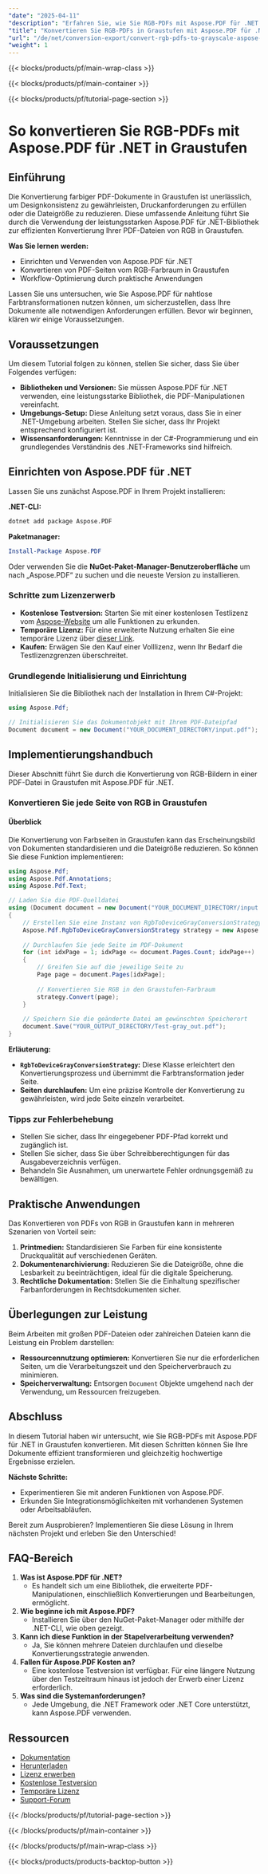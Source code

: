 ```yaml
---
"date": "2025-04-11"
"description": "Erfahren Sie, wie Sie RGB-PDFs mit Aspose.PDF für .NET effizient in Graustufen konvertieren. Diese Schritt-für-Schritt-Anleitung sorgt für Designkonsistenz und reduziert die Dateigröße."
"title": "Konvertieren Sie RGB-PDFs in Graustufen mit Aspose.PDF für .NET | Umfassender Leitfaden"
"url": "/de/net/conversion-export/convert-rgb-pdfs-to-grayscale-aspose-pdf-net/"
"weight": 1
---
```


{{< blocks/products/pf/main-wrap-class >}}

{{< blocks/products/pf/main-container >}}

{{< blocks/products/pf/tutorial-page-section >}}


# So konvertieren Sie RGB-PDFs mit Aspose.PDF für .NET in Graustufen

## Einführung

Die Konvertierung farbiger PDF-Dokumente in Graustufen ist unerlässlich, um Designkonsistenz zu gewährleisten, Druckanforderungen zu erfüllen oder die Dateigröße zu reduzieren. Diese umfassende Anleitung führt Sie durch die Verwendung der leistungsstarken Aspose.PDF für .NET-Bibliothek zur effizienten Konvertierung Ihrer PDF-Dateien von RGB in Graustufen.

**Was Sie lernen werden:**
- Einrichten und Verwenden von Aspose.PDF für .NET
- Konvertieren von PDF-Seiten vom RGB-Farbraum in Graustufen
- Workflow-Optimierung durch praktische Anwendungen

Lassen Sie uns untersuchen, wie Sie Aspose.PDF für nahtlose Farbtransformationen nutzen können, um sicherzustellen, dass Ihre Dokumente alle notwendigen Anforderungen erfüllen. Bevor wir beginnen, klären wir einige Voraussetzungen.

## Voraussetzungen

Um diesem Tutorial folgen zu können, stellen Sie sicher, dass Sie über Folgendes verfügen:
- **Bibliotheken und Versionen:** Sie müssen Aspose.PDF für .NET verwenden, eine leistungsstarke Bibliothek, die PDF-Manipulationen vereinfacht.
- **Umgebungs-Setup:** Diese Anleitung setzt voraus, dass Sie in einer .NET-Umgebung arbeiten. Stellen Sie sicher, dass Ihr Projekt entsprechend konfiguriert ist.
- **Wissensanforderungen:** Kenntnisse in der C#-Programmierung und ein grundlegendes Verständnis des .NET-Frameworks sind hilfreich.

## Einrichten von Aspose.PDF für .NET

Lassen Sie uns zunächst Aspose.PDF in Ihrem Projekt installieren:

**.NET-CLI:**
```bash
dotnet add package Aspose.PDF
```

**Paketmanager:**
```powershell
Install-Package Aspose.PDF
```

Oder verwenden Sie die **NuGet-Paket-Manager-Benutzeroberfläche** um nach „Aspose.PDF“ zu suchen und die neueste Version zu installieren.

### Schritte zum Lizenzerwerb
- **Kostenlose Testversion:** Starten Sie mit einer kostenlosen Testlizenz vom [Aspose-Website](https://purchase.aspose.com/buy) um alle Funktionen zu erkunden.
- **Temporäre Lizenz:** Für eine erweiterte Nutzung erhalten Sie eine temporäre Lizenz über [dieser Link](https://purchase.aspose.com/temporary-license/).
- **Kaufen:** Erwägen Sie den Kauf einer Volllizenz, wenn Ihr Bedarf die Testlizenzgrenzen überschreitet.

### Grundlegende Initialisierung und Einrichtung
Initialisieren Sie die Bibliothek nach der Installation in Ihrem C#-Projekt:

```csharp
using Aspose.Pdf;

// Initialisieren Sie das Dokumentobjekt mit Ihrem PDF-Dateipfad
Document document = new Document("YOUR_DOCUMENT_DIRECTORY/input.pdf");
```

## Implementierungshandbuch

Dieser Abschnitt führt Sie durch die Konvertierung von RGB-Bildern in einer PDF-Datei in Graustufen mit Aspose.PDF für .NET.

### Konvertieren Sie jede Seite von RGB in Graustufen

#### Überblick
Die Konvertierung von Farbseiten in Graustufen kann das Erscheinungsbild von Dokumenten standardisieren und die Dateigröße reduzieren. So können Sie diese Funktion implementieren:

```csharp
using Aspose.Pdf;
using Aspose.Pdf.Annotations;
using Aspose.Pdf.Text;

// Laden Sie die PDF-Quelldatei
using (Document document = new Document("YOUR_DOCUMENT_DIRECTORY/input.pdf"))
{
    // Erstellen Sie eine Instanz von RgbToDeviceGrayConversionStrategy
    Aspose.Pdf.RgbToDeviceGrayConversionStrategy strategy = new Aspose.Pdf.RgbToDeviceGrayConversionStrategy();
    
    // Durchlaufen Sie jede Seite im PDF-Dokument
    for (int idxPage = 1; idxPage <= document.Pages.Count; idxPage++)
    {
        // Greifen Sie auf die jeweilige Seite zu
        Page page = document.Pages[idxPage];
        
        // Konvertieren Sie RGB in den Graustufen-Farbraum
        strategy.Convert(page);
    }
    
    // Speichern Sie die geänderte Datei am gewünschten Speicherort
    document.Save("YOUR_OUTPUT_DIRECTORY/Test-gray_out.pdf");
}
```

**Erläuterung:**
- **`RgbToDeviceGrayConversionStrategy`:** Diese Klasse erleichtert den Konvertierungsprozess und übernimmt die Farbtransformation jeder Seite.
- **Seiten durchlaufen:** Um eine präzise Kontrolle der Konvertierung zu gewährleisten, wird jede Seite einzeln verarbeitet.

### Tipps zur Fehlerbehebung
- Stellen Sie sicher, dass Ihr eingegebener PDF-Pfad korrekt und zugänglich ist.
- Stellen Sie sicher, dass Sie über Schreibberechtigungen für das Ausgabeverzeichnis verfügen.
- Behandeln Sie Ausnahmen, um unerwartete Fehler ordnungsgemäß zu bewältigen.

## Praktische Anwendungen
Das Konvertieren von PDFs von RGB in Graustufen kann in mehreren Szenarien von Vorteil sein:
1. **Printmedien:** Standardisieren Sie Farben für eine konsistente Druckqualität auf verschiedenen Geräten.
2. **Dokumentenarchivierung:** Reduzieren Sie die Dateigröße, ohne die Lesbarkeit zu beeinträchtigen, ideal für die digitale Speicherung.
3. **Rechtliche Dokumentation:** Stellen Sie die Einhaltung spezifischer Farbanforderungen in Rechtsdokumenten sicher.

## Überlegungen zur Leistung
Beim Arbeiten mit großen PDF-Dateien oder zahlreichen Dateien kann die Leistung ein Problem darstellen:
- **Ressourcennutzung optimieren:** Konvertieren Sie nur die erforderlichen Seiten, um die Verarbeitungszeit und den Speicherverbrauch zu minimieren.
- **Speicherverwaltung:** Entsorgen `Document` Objekte umgehend nach der Verwendung, um Ressourcen freizugeben.

## Abschluss
In diesem Tutorial haben wir untersucht, wie Sie RGB-PDFs mit Aspose.PDF für .NET in Graustufen konvertieren. Mit diesen Schritten können Sie Ihre Dokumente effizient transformieren und gleichzeitig hochwertige Ergebnisse erzielen.

**Nächste Schritte:**
- Experimentieren Sie mit anderen Funktionen von Aspose.PDF.
- Erkunden Sie Integrationsmöglichkeiten mit vorhandenen Systemen oder Arbeitsabläufen.

Bereit zum Ausprobieren? Implementieren Sie diese Lösung in Ihrem nächsten Projekt und erleben Sie den Unterschied!

## FAQ-Bereich
1. **Was ist Aspose.PDF für .NET?**
   - Es handelt sich um eine Bibliothek, die erweiterte PDF-Manipulationen, einschließlich Konvertierungen und Bearbeitungen, ermöglicht.
2. **Wie beginne ich mit Aspose.PDF?**
   - Installieren Sie über den NuGet-Paket-Manager oder mithilfe der .NET-CLI, wie oben gezeigt.
3. **Kann ich diese Funktion in der Stapelverarbeitung verwenden?**
   - Ja, Sie können mehrere Dateien durchlaufen und dieselbe Konvertierungsstrategie anwenden.
4. **Fallen für Aspose.PDF Kosten an?**
   - Eine kostenlose Testversion ist verfügbar. Für eine längere Nutzung über den Testzeitraum hinaus ist jedoch der Erwerb einer Lizenz erforderlich.
5. **Was sind die Systemanforderungen?**
   - Jede Umgebung, die .NET Framework oder .NET Core unterstützt, kann Aspose.PDF verwenden.

## Ressourcen
- [Dokumentation](https://reference.aspose.com/pdf/net/)
- [Herunterladen](https://releases.aspose.com/pdf/net/)
- [Lizenz erwerben](https://purchase.aspose.com/buy)
- [Kostenlose Testversion](https://releases.aspose.com/pdf/net/)
- [Temporäre Lizenz](https://purchase.aspose.com/temporary-license/)
- [Support-Forum](https://forum.aspose.com/c/pdf/10)

{{< /blocks/products/pf/tutorial-page-section >}}

{{< /blocks/products/pf/main-container >}}

{{< /blocks/products/pf/main-wrap-class >}}

{{< blocks/products/products-backtop-button >}}